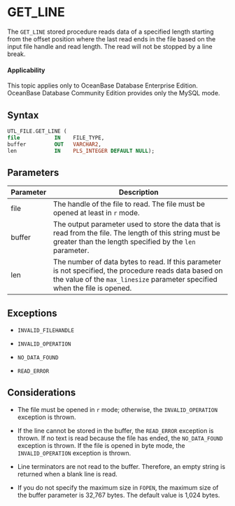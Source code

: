GET_LINE
=============================

The `GET_LINE` stored procedure reads data of a specified length starting from the offset position where the last read ends in the file based on the input file handle and read length. The read will not be stopped by a line break.

  <main id="notice" >
    <h4>Applicability</h4>
    <p>This topic applies only to OceanBase Database Enterprise Edition. OceanBase Database Community Edition provides only the MySQL mode. </p>
  </main>

Syntax
-----------------------

```sql
UTL_FILE.GET_LINE (
file           IN    FILE_TYPE,
buffer         OUT   VARCHAR2,
len            IN    PLS_INTEGER DEFAULT NULL);
```



Parameters
-------------------------



| Parameter | Description |
|--------|--------------------------------------------------|
| file | The handle of the file to read. The file must be opened at least in `r` mode.  |
| buffer | The output parameter used to store the data that is read from the file. The length of this string must be greater than the length specified by the `len` parameter.  |
| len | The number of data bytes to read. If this parameter is not specified, the procedure reads data based on the value of the `max_linesize` parameter specified when the file is opened.  |



Exceptions
-------------------------

* `INVALID_FILEHANDLE`



* `INVALID_OPERATION`



* `NO_DATA_FOUND`



* `READ_ERROR`






Considerations
-------------------------

* The file must be opened in `r` mode; otherwise, the `INVALID_OPERATION` exception is thrown.



* If the line cannot be stored in the buffer, the `READ_ERROR` exception is thrown. If no text is read because the file has ended, the `NO_DATA_FOUND` exception is thrown. If the file is opened in byte mode, the `INVALID_OPERATION` exception is thrown.



* Line terminators are not read to the buffer. Therefore, an empty string is returned when a blank line is read.



* If you do not specify the maximum size in `FOPEN`, the maximum size of the buffer parameter is 32,767 bytes. The default value is 1,024 bytes.





